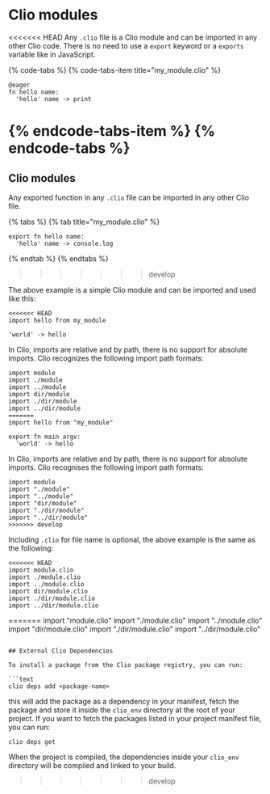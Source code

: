 # Clio modules

<<<<<<< HEAD
Any `.clio` file is a Clio module and can be imported in any other Clio code. There is no need to use a `export` keyword or a `exports` variable like in JavaScript.

{% code-tabs %}
{% code-tabs-item title="my\_module.clio" %}
```text
@eager
fn hello name:
  'hello' name -> print
```
{% endcode-tabs-item %}
{% endcode-tabs %}
=======
## Clio modules

Any exported function in any `.clio` file can be imported in any other Clio file.

{% tabs %}
{% tab title="my\_module.clio" %}
```text
export fn hello name:
  'hello' name -> console.log
```
{% endtab %}
{% endtabs %}
>>>>>>> develop

The above example is a simple Clio module and can be imported and used like this:

```text
<<<<<<< HEAD
import hello from my_module

'world' -> hello
```

In Clio, imports are relative and by path, there is no support for absolute imports. Clio recognizes the following import path formats:

```text
import module
import ./module
import ../module
import dir/module
import ./dir/module
import ../dir/module
=======
import hello from "my_module"

export fn main argv:
  'world' -> hello
```

In Clio, imports are relative and by path, there is no support for absolute imports. Clio recognises the following import path formats:

```text
import module
import "./module"
import "../module"
import "dir/module"
import "./dir/module"
import "../dir/module"
>>>>>>> develop
```

Including `.clio` for file name is optional, the above example is the same as the following:

```text
<<<<<<< HEAD
import module.clio
import ./module.clio
import ../module.clio
import dir/module.clio
import ./dir/module.clio
import ../dir/module.clio
```


=======
import "module.clio"
import "./module.clio"
import "../module.clio"
import "dir/module.clio"
import "./dir/module.clio"
import "../dir/module.clio"
```

## External Clio Dependencies

To install a package from the Clio package registry, you can run:

```text
clio deps add <package-name>
```

this will add the package as a dependency in your manifest, fetch the package and store it inside the `clio_env` directory at the root of your project. If you want to fetch the packages listed in your project manifest file, you can run:

```text
clio deps get
```

When the project is compiled, the dependencies inside your `clio_env` directory will be compiled and linked to your build.
>>>>>>> develop

